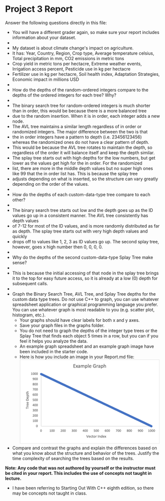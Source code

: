 # Project 3 Report

Answer the following questions directly in this file:
* You will have a different grader again, so make sure your report includes information about your dataset.
* 
* My dataset is about climate change's impact on agriculture.
* It has: Year, Country, Region, Crop type, Average temperature celsius, Total precipitation in mm, CO2 emissions in metric tons
* Crop yield in metric tons per hectacre, Extreme weather events, Irrigation access percent, Pesticide use in kg per hectacre
* Fertilizer use in kg per hectacre, Soil health index, Adaptation Strategies, Economic impact in millions USD
* 
* How do the depths of the random-ordered integers compare to the depths of the ordered integers for each tree? Why?
*
* The binary search tree for random-ordered integers is much shorter than in order, this would be because there is a more balanced tree
* due to the random insertion. When it is in order, each integer adds a new node.
* The AVL tree maintains a similar length regardless of in order or randomized integers. The major difference between the two is that
* the in order integers have a pattern to depth (i.e. 23456123456) whereas the randomized ones do not have a clear pattern of depth.
* This would be because the AVL tree rotates to maintain the depth, so regardless of the order it will balance itself and keep the depth similar.
* The splay tree starts out with high depths for the low numbers, but get lower as the values get high for the in order. For the randomized
* list, there are more in the middle depth values but no super high ones like 99 that the in order list has. This is because the splay tree
* adjusts depending on what is inserted, so the structure can vary greatly depending on the order of the values.
* 
* How do the depths of each custom-data-type tree compare to each other?
* 
* The binary search tree starts out low and the depth goes up as the ID values go up in a consistent manner. The AVL tree consistently has depth values
* of 7-12 for most of the ID values, and is more randomly distributed as far as depth. The splay tree starts out with very high depth values and quickly
* drops off to values like 1, 2, 3 as ID values go up. The second splay tree, however, goes x high number then 0, 0, 0, 0. 
* 
* Why do the depths of the second custom-data-type Splay Tree make sense?
* 
* This is because the initial accessing of that node in the splay tree brings it to the top for easy future access, so it is already at a low (0) depth for subsequent calls.
* 
* Graph the Binary Search Tree, AVL Tree, and Splay Tree depths for the custom data type trees. Do not use C++ to graph, you can use whatever spreadsheet application or graphical programming language you prefer. You can use whatever graph is most readable to you (e.g. scatter plot, histogram, etc.).
  * Your graphs should have clear labels for both x and y axes.
  * Save your graph files in the graphs folder.
  * You do not need to graph the depths of the integer type trees or the Splay Tree that finds each object 5 times in a row, but you can if you feel it helps you analyze the data.
  * An example graph spreadsheet and an example graph image have been included in the starter code.
  * Here is how you include an image in your Report.md file: ![example graph](graphs/example-graph.png)
* Compare and contrast the graphs and explain the differences based on what you know about the structure and behavior of the trees. Justify the time complexity of searching the trees based on the results.

**Note: Any code that was not authored by yourself or the instructor must be cited in your report. This includes the use of concepts not taught in lecture.**
* I have been referring to Starting Out With C++ eighth edition, so there may be concepts not taught in class.